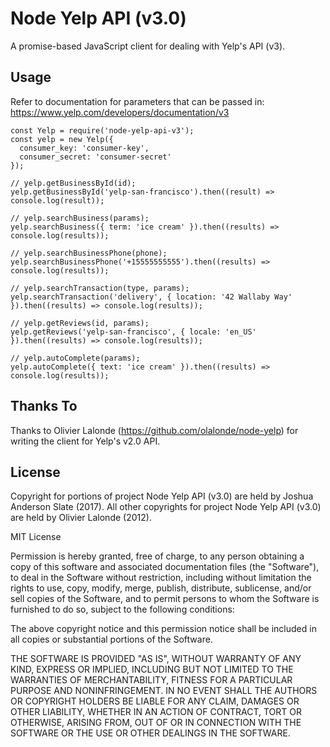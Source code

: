 # Node Yelp API (v3.0)
A promise-based JavaScript client for dealing with Yelp's API (v3).

## Usage
Refer to documentation for parameters that can be passed in: https://www.yelp.com/developers/documentation/v3
```
const Yelp = require('node-yelp-api-v3');
const yelp = new Yelp({
  consumer_key: 'consumer-key',
  consumer_secret: 'consumer-secret'
});

// yelp.getBusinessById(id);
yelp.getBusinessById('yelp-san-francisco').then((result) => console.log(result));

// yelp.searchBusiness(params);
yelp.searchBusiness({ term: 'ice cream' }).then((results) => console.log(results));

// yelp.searchBusinessPhone(phone);
yelp.searchBusinessPhone('+15555555555').then((results) => console.log(results));

// yelp.searchTransaction(type, params);
yelp.searchTransaction('delivery', { location: '42 Wallaby Way' }).then((results) => console.log(results));

// yelp.getReviews(id, params);
yelp.getReviews('yelp-san-francisco', { locale: 'en_US' }).then((results) => console.log(results));

// yelp.autoComplete(params);
yelp.autoComplete({ text: 'ice cream' }).then((results) => console.log(results));
```


## Thanks To
Thanks to Olivier Lalonde (https://github.com/olalonde/node-yelp) for writing the client for Yelp's v2.0 API.

## License
Copyright for portions of project Node Yelp API (v3.0) are held by Joshua Anderson Slate (2017). All other copyrights for project Node Yelp API (v3.0) are held by Olivier Lalonde (2012).

MIT License

Permission is hereby granted, free of charge, to any person obtaining a copy
of this software and associated documentation files (the "Software"), to deal
in the Software without restriction, including without limitation the rights
to use, copy, modify, merge, publish, distribute, sublicense, and/or sell
copies of the Software, and to permit persons to whom the Software is
furnished to do so, subject to the following conditions:

The above copyright notice and this permission notice shall be included in all
copies or substantial portions of the Software.

THE SOFTWARE IS PROVIDED "AS IS", WITHOUT WARRANTY OF ANY KIND, EXPRESS OR
IMPLIED, INCLUDING BUT NOT LIMITED TO THE WARRANTIES OF MERCHANTABILITY,
FITNESS FOR A PARTICULAR PURPOSE AND NONINFRINGEMENT. IN NO EVENT SHALL THE
AUTHORS OR COPYRIGHT HOLDERS BE LIABLE FOR ANY CLAIM, DAMAGES OR OTHER
LIABILITY, WHETHER IN AN ACTION OF CONTRACT, TORT OR OTHERWISE, ARISING FROM,
OUT OF OR IN CONNECTION WITH THE SOFTWARE OR THE USE OR OTHER DEALINGS IN THE
SOFTWARE.
